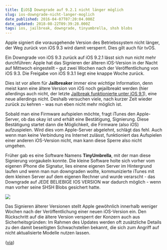 ```yaml
---
title: [iOS] Downgrade auf 9.2.1 nicht länger möglich
slug: ios-downgrade-nicht-langer-moglich
date_published: 2016-04-07T07:20:04.000Z
date_updated: 2018-08-22T09:39:28.000Z
tags: ios, jailbreak, downgrade, tinyumbrella, shsh blobs
---
```


Apple signiert die vorausgehende Version des Betriebssystem nicht länger, der Weg zurück von iOS 9.3 wird damit versperrt. Dies gilt auch für tvOS. 

Ein Downgrade von iOS 9.3 zurück auf iOS 9.2.1 lässt sich nun nicht mehr durchführen: Apple hat das Signieren der älteren iOS-Version in der Nacht auf Mittwoch eingestellt – gut zwei Wochen nach der Veröffentlichung von iOS 9.3. Die Freigabe von iOS 9.3.1 liegt eine knappe Woche zurück.

Dies ist vor allem für **Jailbreaker** immer eine *wichtige* Information, denn meist kann eine ältere Version von iOS noch gejailbreakt werden (hier allerdings auch nicht, der letzte [Jailbreak funktionierte unter iOS 9.1](__GHOST_URL__/jailbreak-breaking-ios-9-1-jailbreak-ist-da/)), eine neue allerdings nicht. Deshalb versuchen viele, nach kurzer Zeit wieder zurück zu kehren - was nun eben nicht mehr möglich ist.

Sobald man eine Firmware aufspielen möchte, fragt iTunes den Apple-Server, ob das okay ist und erhält eine Bestätigung, Signierung. Diese Bestätigung startet dann die Möglichkeit, die Firmware (also iOS) aufzuspielen. Wird dies vom Apple-Server abgelehnt, schlägt das fehl. Auch wenn man keine Verbindung ins Internet zulässt, funktioniert das Aufspielen einer anderen iOS-Version nicht, man kann diese Sperre also nicht umgehen.

Früher gab es eine Software Namens **TinyUmbrella**, mit der man diese Signierung vorgaukeln konnte. Die kleine Software holte sich vorher vom eigenen iPhone die Signatur, lies einene eigenen Server im Hintergrund laufen und wenn man nun downgraden wollte, kommunizierte iTunes mit dem kleinen Server auf dem eigenen Rechner und wurde verarscht - das Downgrade auf JEDE BELIEBIGE IOS VERSION war dadurch möglich - wenn man vorher seine SHSH Blobs gesichert hatte.

![](http://picdump.thafaker.de/2012/10/wiederherstellung_ios6-580x266.png)

Das Signieren älterer Versionen stellt Apple gewöhnlich innerhalb weniger Wochen nach der Veröffentlichung einer neuen iOS-Version ein. Den Rückschritt auf die ältere Version versperrt der Konzern auch aus Sicherheitsgründen: Im Rahmen des Updates werden oft zusätzliche Details zu den damit beseitigten Schwachstellen bekannt, die sich zum Angriff auf nicht aktualisierte Modelle nutzen lassen.

([via](http://www.heise.de/mac-and-i/meldung/Downgrade-auf-iOS-9-2-1-nicht-laenger-moeglich-3163785.html))
